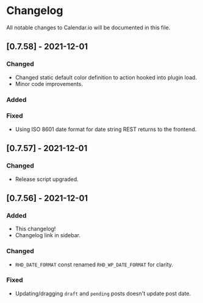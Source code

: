 # Changelog

All notable changes to Calendar.io will be documented in this file.

## [0.7.58] - 2021-12-01

### Changed

-   Changed static default color definition to action hooked into plugin load.
-   Minor code improvements.

### Added

### Fixed

-   Using ISO 8601 date format for date string REST returns to the frontend.

## [0.7.57] - 2021-12-01

### Changed

-   Release script upgraded.

## [0.7.56] - 2021-12-01

### Added

-   This changelog!
-   Changelog link in sidebar.

### Changed

-   `RHD_DATE_FORMAT` const renamed `RHD_WP_DATE_FORMAT` for clarity.

### Fixed

-   Updating/dragging `draft` and `pending` posts doesn't update post date.
